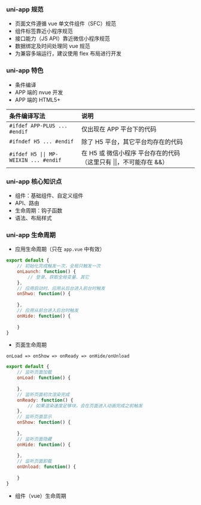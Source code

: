 ### uni-app 规范

* 页面文件遵循 vue 单文件组件（SFC）规范
* 组件标签靠近小程序规范
* 接口能力（JS API）靠近微信小程序规范
* 数据绑定及时间处理同 vue 规范
* 为兼容多端运行，建议使用 flex 布局进行开发

### uni-app 特色

* 条件编译
* APP 端的 nvue 开发
* APP 端的 HTML5+

条件编译写法|说明
:-|:-
`#ifdef APP-PLUS ... #endif`|仅出现在 APP 平台下的代码
`#ifndef H5 ... #endif`|除了 H5 平台，其它平台均存在的代码
`#ifdef H5 \|\| MP-WEIXIN ... #endif`|在 H5 或 微信小程序 平台存在的代码（这里只有 \|\|，不可能存在 &&）

### uni-app 核心知识点

* 组件：基础组件、自定义组件
* API、路由
* 生命周期：钩子函数
* 语法、布局样式

### uni-app 生命周期

* 应用生命周期（只在 `app.vue` 中有效）
```javascript
export default {
	// 初始化完成触发一次，全局只触发一次
	onLaunch: function() {
		// 登录、获取全局变量、其它
	},
	// 应用启动时、应用从后台进入前台时触发
	onShwo: function() {
		
	},
	// 应用从前台进入后台时触发
	onHide: function() {
		
	}
}
```

* 页面生命周期
```
onLoad => onShow => onReady => onHide/onUnload
```
```javascript
export default {
	// 监听页面加载
	onLoad: function() {
		
	},
	// 监听页面初次渲染完成
	onReady: function() {
		// 如果渲染速度足够块，会在页面进入动画完成之前触发
	},
	// 监听页面显示
	onShow: function() {
		
	},
	// 监听页面隐藏
	onHide: function() {
		
	},
	// 监听页面卸载
	onUnload: function() {
		
	}
}
```

* 组件（vue）生命周期